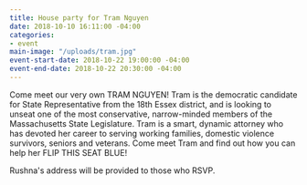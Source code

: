 ```yaml
---
title: House party for Tram Nguyen
date: 2018-10-10 16:11:00 -04:00
categories:
- event
main-image: "/uploads/tram.jpg"
event-start-date: 2018-10-22 19:00:00 -04:00
event-end-date: 2018-10-22 20:30:00 -04:00
---
```


Come meet our very own TRAM NGUYEN! Tram is the democratic candidate for State Representative from the 18th Essex district, and is looking to unseat one of the most conservative, narrow-minded members of the Massachusetts State Legislature. Tram is a smart, dynamic attorney who has devoted her career to serving working families, domestic violence survivors, seniors and veterans. Come meet Tram and find out how you can help her FLIP THIS SEAT BLUE! 

Rushna's address will be provided to those who RSVP.